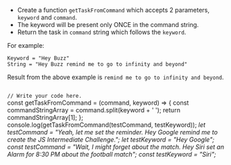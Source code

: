 - Create a function `getTaskFromCommand` 
which accepts 2 parameters, `keyword` 
and `command`.
- The keyword will be present only ONCE
in the command string.
- Return the task in `command` string
which follows the `keyword`.

For example:
```
Keyword = "Hey Buzz"
String = "Hey Buzz remind me to go to infinity and beyond"
```
Result from the above example is `remind me to go to infinity and beyond`.


<codeblock language="javascript" type="exercise" testMode="multipleInput">
<code>
// Write your code here.
</code>

<solution>
const getTaskFromCommand = (command, keyword) => {
	const commandStringArray = command.split(keyword + ' ');
	return commandStringArray[1];
};
</solution>
<testcases>
<caller>
console.log(getTaskFromCommand(testCommand, testKeyword));
</caller>
<testcase>
<i>
let testCommand = "Yeah, let me set the reminder. Hey Google remind me to create the JS Intermediate Challenge.";
let testKeyword = "Hey Google";
</i>
</testcase>
<testcase>
<i>
const testCommand = "Wait, I might forget about the match. Hey Siri set an Alarm for 8:30 PM about the football match";
const testKeyword = "Siri";
</i>
</testcase>
</testcases>
</codeblock>
